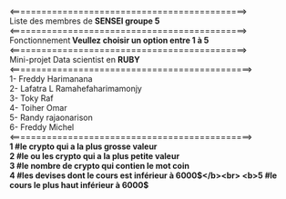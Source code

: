 <=============================================><br>
Liste des membres de <b>SENSEI groupe 5</b><br>
<=============================================><br>
Fonctionnement<b> Veullez choisir un option entre 1 à 5</b><br>
<=============================================><br>
Mini-projet Data scientist en <b>RUBY</b><br>
<==============================================><br>
1- Freddy Harimanana <br>
2- Lafatra L Ramahefaharimamonjy<br>
3- Toky Raf<br>
4- Toiher Omar<br>
5- Randy rajaonarison<br>
6- Freddy Michel<br>
<==============================================><br>
<b>1 #le crypto qui a la plus grosse valeur</b><br>
<b>2 #le ou les crypto qui a la plus petite valeur</b><br>
<b>3 #le nombre de crypto qui contien le mot coin</b><br>
<b>4 #les devises dont le cours est inférieur à 6000$</b><br>
<b>5 #le cours le plus haut inférieur à 6000$</b><br>
